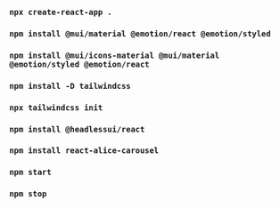 ### `npx create-react-app .` 
### `npm install @mui/material @emotion/react @emotion/styled`
### `npm install @mui/icons-material @mui/material @emotion/styled @emotion/react`
### `npm install -D tailwindcss`
### `npx tailwindcss init`
### `npm install @headlessui/react`
### `npm install react-alice-carousel`

<!-- Для запуска приложения -->
### `npm start`

<!-- Для выключения приложения -->
### `npm stop`